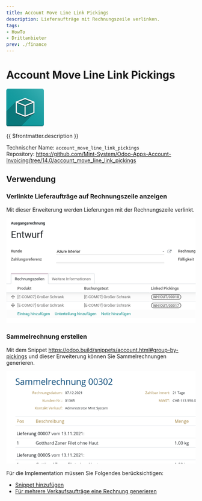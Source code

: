 ```yaml
---
title: Account Move Line Link Pickings
description: Lieferaufträge mit Rechnungszeile verlinken.
tags:
- HowTo
- Drittanbieter
prev: ./finance
---
```

# Account Move Line Link Pickings
![icon_oms_box](assets/icon_oms_box.png)

{{ $frontmatter.description }}

Technischer Name: `account_move_line_link_pickings`\
Repository: <https://github.com/Mint-System/Odoo-Apps-Account-Invoicing/tree/14.0/account_move_line_link_pickings>

## Verwendung

### Verlinkte Lieferaufträge auf Rechnungszeile anzeigen

Mit dieser Erweiterung werden Lieferungen mit der Rechnungszeile verlinkt.

![](assets/Account%20Move%20Line%20Link%20Pickings.png)

### Sammelrechnung erstellen

Mit dem Snippet <https://odoo.build/snippets/account.html#group-by-pickings> und dieser Erweiterung können Sie Sammelrechnungen generieren.

![](assets/Account%20Move%20Line%20Link%20Pickings%20Sammelrechnung.png)

Für die Implementation müssen Sie Folgendes berücksichtigen:
* [Snippet hinzufügen](Development%20Snippets.md#Snippet%20hinzufügen)
* [Für mehrere Verkaufsaufträge eine Rechnung generieren](Sale.md#Für%20mehrere%20Verkaufsaufträge%20eine%20Rechnung%20generieren) 